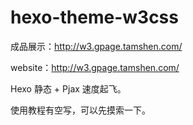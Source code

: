 # hexo-theme-w3css

成品展示：http://w3.gpage.tamshen.com/

website：http://w3.gpage.tamshen.com/


Hexo 静态 + Pjax 速度起飞。


使用教程有空写，可以先摸索一下。

